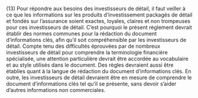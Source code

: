 (13) Pour répondre aux besoins des investisseurs de détail, il faut veiller à ce que les informations sur les produits d’investissement packagés de détail et fondés sur l’assurance soient exactes, loyales, claires et non trompeuses pour ces investisseurs de détail. C’est pourquoi le présent règlement devrait établir des normes communes pour la rédaction du document d’informations clés, afin qu’il soit compréhensible par les investisseurs de détail. Compte tenu des difficultés éprouvées par de nombreux investisseurs de détail pour comprendre la terminologie financière spécialisée, une attention particulière devrait être accordée au vocabulaire et au style utilisés dans le document. Des règles devraient aussi être établies quant à la langue de rédaction du document d’informations clés. En outre, les investisseurs de détail devraient être en mesure de comprendre le document d’informations clés tel qu’il se présente, sans devoir s’aider d’autres informations non commerciales.